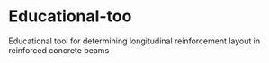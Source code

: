 # Educational-too
Educational tool for determining longitudinal reinforcement layout in reinforced concrete beams
